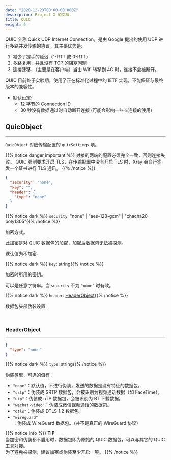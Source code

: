 ```yaml
---
date: "2020-12-23T00:00:00.000Z"
description: Project X 的文档.
title: QUIC
weight: 6
---
```


QUIC 全称 Quick UDP Internet Connection，是由 Google 提出的使用 UDP 进行多路并发传输的协议。其主要优势是:

1. 减少了握手的延迟（1-RTT 或 0-RTT）
2. 多路复用，并且没有 TCP 的阻塞问题
3. 连接迁移，（主要是在客户端）当由 Wifi 转移到 4G 时，连接不会被断开。

QUIC 目前处于实验期，使用了正在标准化过程中的 IETF 实现，不能保证与最终版本的兼容性。

- 默认设定:
  - 12 字节的 Connection ID
  - 30 秒没有数据通过时自动断开连接 (可能会影响一些长连接的使用)

## QuicObject

---

`QuicObject` 对应传输配置的 `quicSettings` 项。

{{% notice danger important %}}
对接的两端的配置必须完全一致，否则连接失败。
QUIC 强制要求开启 TLS，在传输配置中没有开启 TLS 时，Xray 会自行签发一个证书进行 TLS 通讯。
{{% /notice %}}

```json
{
  "security": "none",
  "key": "",
  "header": {
    "type": "none"
  }
}
```

{{% notice dark %}} `security`: "none" | "aes-128-gcm" | "chacha20-poly1305"{{% /notice %}}

加密方式。

此加密是对 QUIC 数据包的加密，加密后数据包无法被探测。

默认值为不加密。

{{% notice dark %}} `key`: string{{% /notice %}}

加密时所用的密钥。

可以是任意字符串。当 `security` 不为 `"none"` 时有效。

{{% notice dark %}} `header`: [HeaderObject](#headerobject){{% /notice %}}

数据包头部伪装设置

<br />

### HeaderObject

---

```json
{
  "type": "none"
}
```

{{% notice dark %}} `type`: string{{% /notice %}}

伪装类型，可选的值有：

- `"none"`：默认值，不进行伪装，发送的数据是没有特征的数据包。
- `"srtp"`：伪装成 SRTP 数据包，会被识别为视频通话数据（如 FaceTime）。
- `"utp"`：伪装成 uTP 数据包，会被识别为 BT 下载数据。
- `"wechat-video"`：伪装成微信视频通话的数据包。
- `"dtls"`：伪装成 DTLS 1.2 数据包。
- `"wireguard"`：伪装成 WireGuard 数据包。（并不是真正的 WireGuard 协议）

{{% notice info %}}
**TIP**\
当加密和伪装都不启用时，数据包即为原始的 QUIC 数据包，可以与其它的 QUIC 工具对接。<br />
为了避免被探测，建议加密或伪装至少开启一项。
{{% /notice %}}
